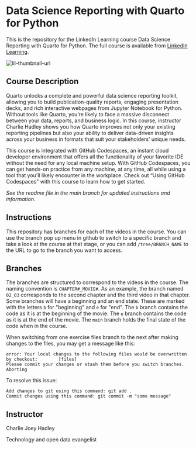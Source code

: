 # Data Science Reporting with Quarto for Python
This is the repository for the LinkedIn Learning course Data Science Reporting with Quarto for Python. The full course is available from [LinkedIn Learning][lil-course-url].

![lil-thumbnail-url]

## Course Description

<p>Quarto unlocks a complete and powerful data science reporting toolkit, allowing you to build publication-quality reports, engaging presentation decks, and rich interactive webpages from Jupyter Notebook for Python. Without tools like Quarto, you’re likely to face a massive disconnect between your data, reports, and business logic. In this course, instructor Charlie Hadley shows you how Quarto improves not only your existing reporting pipelines but also your ability to deliver data-driven insights across your business in formats that suit your stakeholders’ unique needs.</p><p>This course is integrated with GitHub Codespaces, an instant cloud developer environment that offers all the functionality of your favorite IDE without the need for any local machine setup. With GitHub Codespaces, you can get hands-on practice from any machine, at any time, all while using a tool that you’ll likely encounter in the workplace. Check out “Using GitHub Codespaces" with this course to learn how to get started.</p>

_See the readme file in the main branch for updated instructions and information._
## Instructions
This repository has branches for each of the videos in the course. You can use the branch pop up menu in github to switch to a specific branch and take a look at the course at that stage, or you can add `/tree/BRANCH_NAME` to the URL to go to the branch you want to access.

## Branches
The branches are structured to correspond to the videos in the course. The naming convention is `CHAPTER#_MOVIE#`. As an example, the branch named `02_03` corresponds to the second chapter and the third video in that chapter. 
Some branches will have a beginning and an end state. These are marked with the letters `b` for "beginning" and `e` for "end". The `b` branch contains the code as it is at the beginning of the movie. The `e` branch contains the code as it is at the end of the movie. The `main` branch holds the final state of the code when in the course.

When switching from one exercise files branch to the next after making changes to the files, you may get a message like this:

    error: Your local changes to the following files would be overwritten by checkout:        [files]
    Please commit your changes or stash them before you switch branches.
    Aborting

To resolve this issue:
	
    Add changes to git using this command: git add .
	Commit changes using this command: git commit -m "some message"

 ## Instructor

Charlie Joey Hadley

Technology and open data evangelist


[0]: # (Replace these placeholder URLs with actual course URLs)

[lil-course-url]: https://www.linkedin.com/learning/data-science-reporting-with-quarto-for-python
[lil-thumbnail-url]: https://media.licdn.com/dms/image/v2/D4E0DAQH-HqJa1TmtAw/learning-public-crop_675_1200/B4EZc3lUIgHsAc-/0/1748984218397?e=2147483647&v=beta&t=bhg3FlO2_qX84dl_EEKLg28aOx8w159DsIDNfqCUlCA

